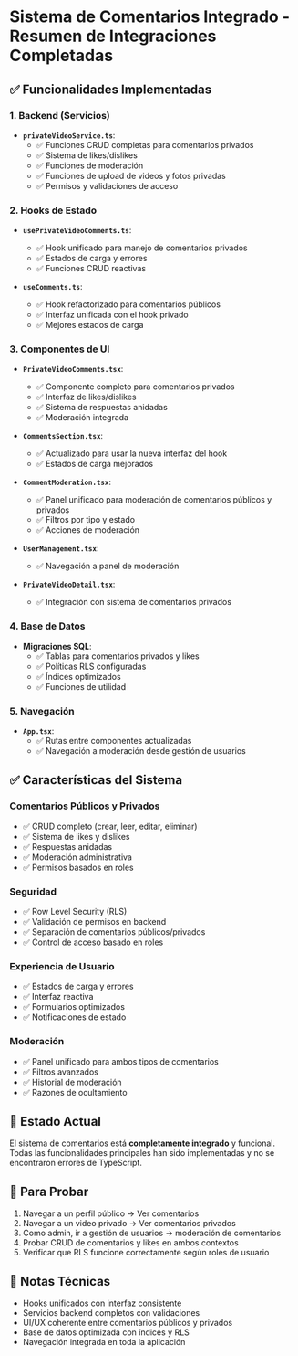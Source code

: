 # Sistema de Comentarios Integrado - Resumen de Integraciones Completadas

## ✅ Funcionalidades Implementadas

### 1. Backend (Servicios)
- **`privateVideoService.ts`**: 
  - ✅ Funciones CRUD completas para comentarios privados
  - ✅ Sistema de likes/dislikes
  - ✅ Funciones de moderación
  - ✅ Funciones de upload de videos y fotos privadas
  - ✅ Permisos y validaciones de acceso

### 2. Hooks de Estado
- **`usePrivateVideoComments.ts`**: 
  - ✅ Hook unificado para manejo de comentarios privados
  - ✅ Estados de carga y errores
  - ✅ Funciones CRUD reactivas
  
- **`useComments.ts`**: 
  - ✅ Hook refactorizado para comentarios públicos
  - ✅ Interfaz unificada con el hook privado
  - ✅ Mejores estados de carga

### 3. Componentes de UI
- **`PrivateVideoComments.tsx`**: 
  - ✅ Componente completo para comentarios privados
  - ✅ Interfaz de likes/dislikes
  - ✅ Sistema de respuestas anidadas
  - ✅ Moderación integrada
  
- **`CommentsSection.tsx`**: 
  - ✅ Actualizado para usar la nueva interfaz del hook
  - ✅ Estados de carga mejorados
  
- **`CommentModeration.tsx`**: 
  - ✅ Panel unificado para moderación de comentarios públicos y privados
  - ✅ Filtros por tipo y estado
  - ✅ Acciones de moderación
  
- **`UserManagement.tsx`**: 
  - ✅ Navegación a panel de moderación
  
- **`PrivateVideoDetail.tsx`**: 
  - ✅ Integración con sistema de comentarios privados

### 4. Base de Datos
- **Migraciones SQL**:
  - ✅ Tablas para comentarios privados y likes
  - ✅ Políticas RLS configuradas
  - ✅ Índices optimizados
  - ✅ Funciones de utilidad

### 5. Navegación
- **`App.tsx`**: 
  - ✅ Rutas entre componentes actualizadas
  - ✅ Navegación a moderación desde gestión de usuarios

## ✅ Características del Sistema

### Comentarios Públicos y Privados
- ✅ CRUD completo (crear, leer, editar, eliminar)
- ✅ Sistema de likes y dislikes
- ✅ Respuestas anidadas
- ✅ Moderación administrativa
- ✅ Permisos basados en roles

### Seguridad
- ✅ Row Level Security (RLS)
- ✅ Validación de permisos en backend
- ✅ Separación de comentarios públicos/privados
- ✅ Control de acceso basado en roles

### Experiencia de Usuario
- ✅ Estados de carga y errores
- ✅ Interfaz reactiva
- ✅ Formularios optimizados
- ✅ Notificaciones de estado

### Moderación
- ✅ Panel unificado para ambos tipos de comentarios
- ✅ Filtros avanzados
- ✅ Historial de moderación
- ✅ Razones de ocultamiento

## 🎯 Estado Actual
El sistema de comentarios está **completamente integrado** y funcional. Todas las funcionalidades principales han sido implementadas y no se encontraron errores de TypeScript.

## 🚀 Para Probar
1. Navegar a un perfil público → Ver comentarios
2. Navegar a un video privado → Ver comentarios privados
3. Como admin, ir a gestión de usuarios → moderación de comentarios
4. Probar CRUD de comentarios y likes en ambos contextos
5. Verificar que RLS funcione correctamente según roles de usuario

## 📝 Notas Técnicas
- Hooks unificados con interfaz consistente
- Servicios backend completos con validaciones
- UI/UX coherente entre comentarios públicos y privados
- Base de datos optimizada con índices y RLS
- Navegación integrada en toda la aplicación
